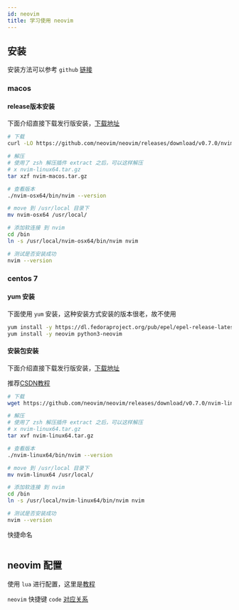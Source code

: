 ```yaml
---
id: neovim
title: 学习使用 neovim
---
```


## 安装

安装方法可以参考 `github` [链接](https://github.com/neovim/neovim/wiki/Installing-Neovim)

### macos 

#### release版本安装

下面介绍直接下载发行版安装，[下载地址](https://github.com/neovim/neovim/releases/)

```sh
# 下载
curl -LO https://github.com/neovim/neovim/releases/download/v0.7.0/nvim-macos.tar.gz

# 解压
# 使用了 zsh 解压插件 extract 之后，可以这样解压 
# x nvim-linux64.tar.gz
tar xzf nvim-macos.tar.gz

# 查看版本
./nvim-osx64/bin/nvim --version

# move 到 /usr/local 目录下
mv nvim-osx64 /usr/local/

# 添加软连接 到 nvim
cd /bin
ln -s /usr/local/nvim-osx64/bin/nvim nvim

# 测试是否安装成功
nvim --version
```

### centos 7

#### yum 安装

下面使用 `yum` 安装，这种安装方式安装的版本很老，故不使用

```sh
yum install -y https://dl.fedoraproject.org/pub/epel/epel-release-latest-7.noarch.rpm # centos8 这里的数字用 8
yum install -y neovim python3-neovim
```

#### 安装包安装

下面介绍直接下载发行版安装，[下载地址](https://github.com/neovim/neovim/releases/)

推荐[CSDN教程](https://blog.csdn.net/liyelool/article/details/107895707)

```sh
# 下载
wget https://github.com/neovim/neovim/releases/download/v0.7.0/nvim-linux64.tar.gz

# 解压
# 使用了 zsh 解压插件 extract 之后，可以这样解压 
# x nvim-linux64.tar.gz
tar xvf nvim-linux64.tar.gz 

# 查看版本
./nvim-linux64/bin/nvim --version

# move 到 /usr/local 目录下
mv nvim-linux64 /usr/local/

# 添加软连接 到 nvim
cd /bin
ln -s /usr/local/nvim-linux64/bin/nvim nvim

# 测试是否安装成功
nvim --version
```

快捷命名
```

```



## neovim 配置

使用 `lua` 进行配置，这里是[教程](https://github.com/nanotee/nvim-lua-guide)

`neovim` 快捷键 `code` [对应关系](https://neovim.io/doc/user/intro.html#keycodes)